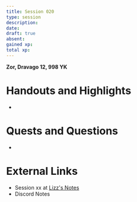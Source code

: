 ```yaml
---
title: Session 020
type: session
description: 
date: 
draft: true
absent: 
gained xp: 
total xp:
---
```

**Zor, Dravago 12, 998 YK**
# Handouts and Highlights
- 
# Quests and Questions
- 
# External Links
- Session xx at [Lizz's Notes](https://docs.google.com/document/d/1J33aBWlHE9Q3B2MMNnUZiaMUoW-X7qpKUtETTQmvalc/edit)
- Discord Notes